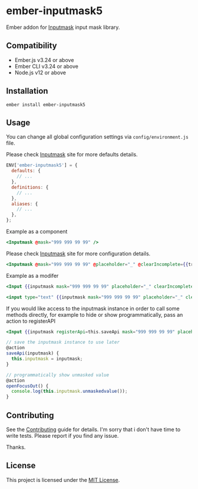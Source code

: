 # ember-inputmask5

Ember addon for [Inputmask](https://github.com/RobinHerbots/Inputmask/) input mask library.

## Compatibility

* Ember.js v3.24 or above
* Ember CLI v3.24 or above
* Node.js v12 or above


Installation
------------------------------------------------------------------------------

```
ember install ember-inputmask5
```

## Usage

You can change all global configuration settings via `config/environment.js` file.

Please check [Inputmask](https://github.com/RobinHerbots/Inputmask#set-defaults) site for more defaults details.

```javascript
ENV['ember-inputmask5'] = {
  defaults: {
    // ...
  },
  definitions: {
    // ...
  },
  aliases: {
    // ...
  },
};
```

Example as a component

```handlebars
<Inputmask @mask="999 999 99 99" />
```

Please check [Inputmask](https://github.com/RobinHerbots/Inputmask#options) site for more configuration details.

```handlebars
<Inputmask @mask="999 999 99 99" @placeholder="_" @clearIncomplete={{true}} />
```

Example as a modifer

```handlebars
<Input {{inputmask mask="999 999 99 99" placeholder="_" clearIncomplete=true}} />
```
```handlebars
<input type="text" {{inputmask mask="999 999 99 99" placeholder="_" clearIncomplete=true}} />
```

If you would like access to the inputmask instance in order to call some methods directly,
for example to hide or show programmatically, pass an action to registerAPI

```handlebars
<Input {{inputmask registerApi=this.saveApi mask="999 999 99 99" placeholder="_" clearIncomplete=true}} />
```

```javascript
// save the inputmask instance to use later
@action
saveApi(inputmask) {
  this.inputmask = inputmask;
}

// programmatically show unmasked value
@action
openFocusOut() {
  console.log(this.inputmask.unmaskedvalue());
}
```

## Contributing

See the [Contributing](CONTRIBUTING.md) guide for details.
I'm sorry that i don't have time to write tests. Please report if you find any issue.

Thanks.

## License

This project is licensed under the [MIT License](LICENSE.md).
